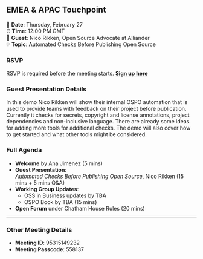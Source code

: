 ## EMEA & APAC Touchpoint  

📅 **Date**: Thursday, February 27  
⏰ **Time**: 12:00 PM GMT  
🎤 **Guest**: Nico Rikken, Open Source Advocate at Alliander  
💡 **Topic**: Automated Checks Before Publishing Open Source

### RSVP  
RSVP is required before the meeting starts. **[Sign up here](https://zoom-lfx.platform.linuxfoundation.org/meeting/95315149232?password=ad177f69-6cd5-4513-88c3-97959bea65bd)**  

### Guest Presentation Details  

In this demo Nico Rikken will show their internal OSPO automation that is used to provide teams with feedback on their project before publication. 
Currently it checks for secrets, copyright and license annotations, project dependencies and non-inclusive language. There are already some ideas for adding more tools for additional checks. 
The demo will also cover how to get started and what other tools might be considered. 

### Full Agenda  
- **Welcome** by Ana Jimenez (5 mins)  
- **Guest Presentation**:  
  *Automated Checks Before Publishing Open Source*, Nico Rikken (15 mins + 5 mins Q&A)  
- **Working Group Updates**:  
  - OSS in Business updates by TBA
  - OSPO Book by TBA (15 mins)  
- **Open Forum** under Chatham House Rules (20 mins)  

---

### Other Meeting Details  
- **Meeting ID**: 95315149232
- **Meeting Passcode**: 558137
